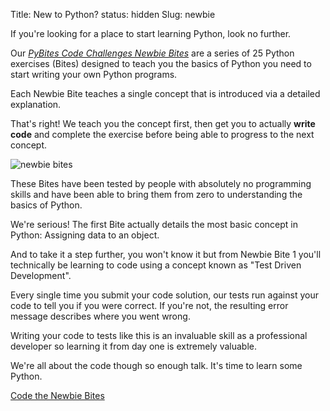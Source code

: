 Title: New to Python?
status: hidden
Slug: newbie

If you're looking for a place to start learning Python, look no further.

Our [_PyBites Code Challenges Newbie Bites_](https://codechalleng.es/bites/newbie) are a series of 25 Python exercises (Bites) designed to teach you the basics of Python you need to start writing your own Python programs.

Each Newbie Bite teaches a single concept that is introduced via a detailed explanation.

That's right! We teach you the concept first, then get you to actually **write code** and complete the exercise before being able to progress to the next concept.

![newbie bites]({filename}/images/newbie-bites.png)

These Bites have been tested by people with absolutely no programming skills and have been able to bring them from zero to understanding the basics of Python.

We're serious! The first Bite actually details the most basic concept in Python: Assigning data to an object.

And to take it a step further, you won't know it but from Newbie Bite 1 you'll technically be learning to code using a concept known as "Test Driven Development".

Every single time you submit your code solution, our tests run against your code to tell you if you were correct. If you're not, the resulting error message describes where you went wrong.

Writing your code to tests like this is an invaluable skill as a professional developer so learning it from day one is extremely valuable.

We're all about the code though so enough talk. It's time to learn some Python.

<p class="buttonWrapper">
	<a href="https://codechalleng.es/bites/newbie" class="button">Code the Newbie Bites</a>
</p>

